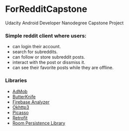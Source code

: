 # ForRedditCapstone
Udacity Android Developer Nanodegree Capstone Project

### Simple reddit client where users:
- can login their account.
- search for subreddits.
- can follow or store subreddit posts.
- interact with the post or dissmiss it.
- can see their favorite posts while they are offline.

### Libraries
* [AdMob](https://developers.google.com/admob/android/quick-start)
* [ButterKnife](https://jakewharton.github.io/butterknife/)
* [Firebase Analyzer](https://firebase.google.com/docs/android/setup)
* [Okhttp3](https://square.github.io/okhttp/)
* [Picasso](https://square.github.io/picasso/)
* [Retrofit](https://square.github.io/retrofit/)
* [Room Persistence Library](https://developer.android.com/topic/libraries/architecture/room)

 
